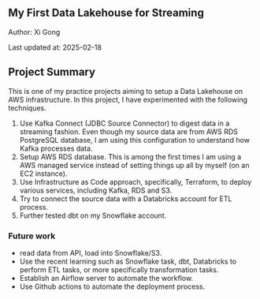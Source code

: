 ## My First Data Lakehouse for Streaming

Author: Xi Gong

Last updated at: 2025-02-18

## Project Summary

This is one of my practice projects aiming to setup a Data Lakehouse on AWS infrastructure. 
In this project, I have experimented with the following techniques. 
1. Use Kafka Connect (JDBC Source Connector) to digest data in a streaming fashion. Even though my source data are from AWS RDS PostgreSQL database, I am using this configuration to understand how Kafka processes data.
2. Setup AWS RDS database. This is among the first times I am using a AWS managed service instead of setting things up all by myself (on an EC2 instance). 
3. Use Infrastructure as Code approach, specifically, Terraform, to deploy various services, including Kafka, RDS and S3.
4. Try to connect the source data with a Databricks account for ETL process.
5. Further tested dbt on my Snowflake account. 

### Future work
- read data from API, load into Snowflake/S3.
- Use the recent learning such as Snowflake task, dbt, Databricks to perform ETL tasks, or more specifically transformation tasks. 
- Establish an Airflow server to automate the workflow. 
- Use Github actions to automate the deployment process.